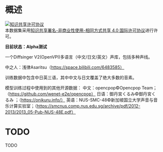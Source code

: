 # 概述
<a rel="license" href="http://creativecommons.org/licenses/by-nc-sa/4.0/deed.zh"><img alt="知识共享许可协议" style="border-width:0" src="https://i.creativecommons.org/l/by-nc-sa/4.0/88x31.png" /></a><br />本数据集采用<a rel="license" href="http://creativecommons.org/licenses/by-nc-sa/4.0/deed.zh">知识共享署名-非商业性使用-相同方式共享 4.0 国际许可协议</a>进行许可。

**目前状态：Alpha测试**

一个Diffsinger V2(OpenVPI)多语言（中文/日文/英文）声库，包括多种声线。

中之人：浅律Asaritsu（https://space.bilibili.com/6483585）

训练数据中包含中日英三语，其中中文与日文覆盖了绝大多数的音素。

模型训练过程中使用到的其他开源数据：
中文：opencpop©️Opencpop Team；（https://github.com/wenet-e2e/opencpop）
日语：御丹宮くるみ©️御丹宮くるみ ；（https://onikuru.info/）
英语：NUS-SMC-48©️新加坡国立大学声音与音乐计算实验室；（https://smcnus.comp.nus.edu.sg/archive/pdf/2012-2013/2013_05-Pub-NUS-48E.pdf）

# TODO
TODO
